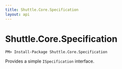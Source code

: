```yaml
---
title: Shuttle.Core.Specification
layout: api
---
```

# Shuttle.Core.Specification

```
PM> Install-Package Shuttle.Core.Specification
```


Provides a simple `ISpecification` interface.

